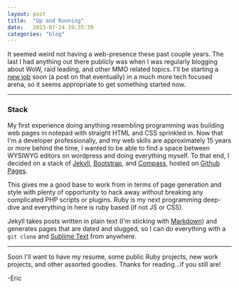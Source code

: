 ```yaml
---
layout: post
title:  "Up and Running"
date:   2013-07-24 19:35:39
categories: "blog"
---
```


It seemed weird not having a web-presence these past couple years. The last I had anything out there publicly was when I was regularly blogging about WoW, raid leading, and other MMO related topics. I'll be starting a [new job][schell] soon (a post on that eventually) in a much more tech focused arena, so it seems appropriate to get something started now.

***
### Stack

My first experience doing anything resembling programming was building web pages in notepad with straight HTML and CSS sprinkled in. Now that I'm a developer professionally, and my web skills are approximately 15 years or more behind the time, I wanted to be able to find a space between WYSIWYG editors on wordpress and doing everything myself. To that end, I decided on a stack of [Jekyll][jekyll], [Bootstrap][bootstrap], and [Compass][compass], hosted on [Github Pages][github].

This gives me a good base to work from in terms of page generation and style with plenty of opportunity to hack away without breaking any complicated PHP scripts or plugins. Ruby is my next programming deep-dive and everything in here is ruby based (if not JS or CSS).

Jekyll takes posts written in plain text (I'm sticking with [Markdown][md]) and generates pages that are dated and slugged, so I can do everything with a `git clone` and [Sublime Text][text] from anywhere.

***

Soon I'll want to have my resume, some public Ruby projects, new work projects, and other assorted goodies. Thanks for reading...if you still are!

-Eric

[schell]: http://www.schellgames.com
[jekyll]: http://jekyllrb.com
[bootstrap]: http://twitter.github.io/bootstrap/index.html
[compass]: http://compass-style.org/
[github]: http://github.com/
[md]: http://daringfireball.net/projects/markdown/syntax
[text]: http://www.sublimetext.com/
